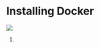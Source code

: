 # Installing Docker

<img src="https://user-images.githubusercontent.com/6856382/221206121-5cc83a9e-f385-44e0-9e25-ec5ff951fdb9.png">

1. 